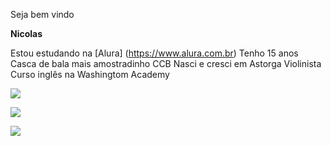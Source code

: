  Seja bem vindo

**Nicolas**

Estou estudando na [Alura] (https://www.alura.com.br)
Tenho 15 anos
Casca de bala mais amostradinho
CCB
Nasci e cresci em Astorga
Violinista
Curso inglês na Washingtom Academy


![](https://media1.tenor.com/m/OeJ2StlAIEQAAAAd/bolacha-the-best.gif)

![](https://media1.tenor.com/m/zxfAL2yMk2cAAAAC/homelander-devastated.gif)

 ![](https://media1.tenor.com/m/AlNs-oWn6FcAAAAd/sea-of-thieves-kiss.gif)
